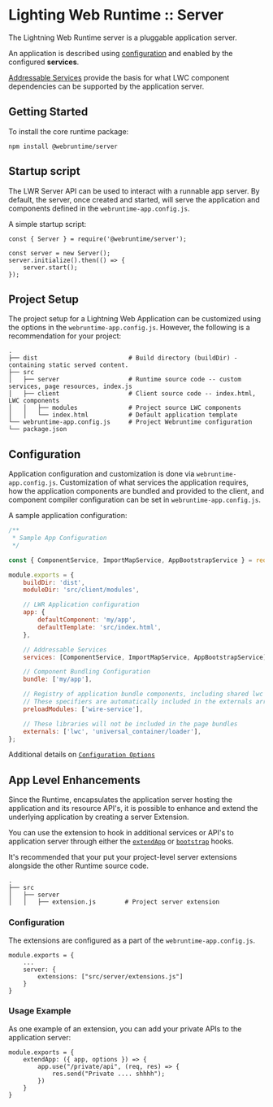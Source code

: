# Lighting Web Runtime :: Server

The Lightning Web Runtime server is a pluggable application server.

An application is described using [configuration](#configuration) and enabled by the configured **services**.

[Addressable Services](../api/docs/classes/_services_addressable_service_.addressableservice.md) provide the basis for what LWC component dependencies can be supported by the application server.

## Getting Started

To install the core runtime package:

```
npm install @webruntime/server
```

## Startup script

The LWR Server API can be used to interact with a runnable app server. By default, the server, once created and started, will serve the application and components defined in the `webruntime-app.config.js`.

A simple startup script:

```
const { Server } = require('@webruntime/server');

const server = new Server();
server.initialize().then(() => {
    server.start();
});
```

## Project Setup

The project setup for a Lightning Web Application can be customized using the options in the `webruntime-app.config.js`.
However, the following is a recommendation for your project:

    .
    ├── dist                         # Build directory (buildDir) - containing static served content.
    ├── src
    │   ├── server                   # Runtime source code -- custom services, page resources, index.js
    │   ├── client                   # Client source code -- index.html, LWC components
    │   │   ├── modules              # Project source LWC components
    │   │   └── index.html           # Default application template
    └── webruntime-app.config.js     # Project Webruntime configuration
    └── package.json

## Configuration

Application configuration and customization is done via `webruntime-app.config.js`. Customization of what services the application requires, how the application components are bundled and provided to the client, and component compiler configuration can be set in `webruntime-app.config.js`.

A sample application configuration:

```javascript
/**
 * Sample App Configuration
 */

const { ComponentService, ImportMapService, AppBootstrapService } = require('@webruntime/services');

module.exports = {
    buildDir: 'dist',
    moduleDir: 'src/client/modules',

    // LWR Application configuration
    app: {
        defaultComponent: 'my/app',
        defaultTemplate: 'src/index.html',
    },

    // Addressable Services
    services: [ComponentService, ImportMapService, AppBootstrapService],

    // Component Bundling Configuration
    bundle: ['my/app'],

    // Registry of application bundle components, including shared lwc components
    // These specifiers are automatically included in the externals array below
    preloadModules: ['wire-service'],

    // These libraries will not be included in the page bundles
    externals: ['lwc', 'universal_container/loader'],
};
```

Additional details on [`Configuration Options`](../api/docs/modules/_config_.md)

## App Level Enhancements

Since the Runtime, encapsulates the application server hosting the application and its resource API's, it is possible to enhance and extend the underlying application by creating a server Extension.

You can use the extension to hook in additional services or API's to application server through either the [`extendApp`](docs/modules/_server_extensions_.md#ContainerAppExtension) or [`bootstrap`](docs/modules/_server_extensions_.md#ContainerBootstrapExtension) hooks.

It's recommended that your put your project-level server extensions alongside the other Runtime source code.

    .
    ├── src
    │   ├── server
    │   │   ├── extension.js        # Project server extension

### Configuration

The extensions are configured as a part of the `webruntime-app.config.js`.

```
module.exports = {
    ...
    server: {
        extensions: ["src/server/extensions.js"]
    }
}
```

### Usage Example

As one example of an extension, you can add your private APIs to the application server:

```
module.exports = {
    extendApp: ({ app, options }) => {
        app.use("/private/api", (req, res) => {
            res.send("Private .... shhhh");
        })
    }
}

```
